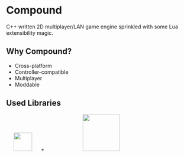 # Compound
C++ written 2D multiplayer/LAN game engine sprinkled with some Lua extensibility magic.

## Why Compound?
- Cross-platform
- Controller-compatible
- Multiplayer
- Moddable

## Used Libraries

<a href="https://www.sfml-dev.org/"><img src="https://www.sfml-dev.org/download/goodies/sfml-logo-small.png" height="50" hspace="20" /></a>
<span> + </span>
<a href="http://www.lua.org/"><img src="http://www.andreas-rozek.de/Lua/Lua-Logo_128x128.png" height="100" hspace="100" /></a>
